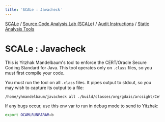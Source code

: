 ```yaml
---
title: 'SCALe : Javacheck'
---
```

[SCALe](index.md) / [Source Code Analysis Lab (SCALe)](Welcome.md) / [Audit Instructions](Audit-Instructions.md) / [Static Analysis Tools](Static-Analysis-Tools.md)
<!-- <legal> -->
<!-- SCALe version r.6.7.0.0.A -->
<!--  -->
<!-- Copyright 2021 Carnegie Mellon University. -->
<!--  -->
<!-- NO WARRANTY. THIS CARNEGIE MELLON UNIVERSITY AND SOFTWARE ENGINEERING -->
<!-- INSTITUTE MATERIAL IS FURNISHED ON AN "AS-IS" BASIS. CARNEGIE MELLON -->
<!-- UNIVERSITY MAKES NO WARRANTIES OF ANY KIND, EITHER EXPRESSED OR -->
<!-- IMPLIED, AS TO ANY MATTER INCLUDING, BUT NOT LIMITED TO, WARRANTY OF -->
<!-- FITNESS FOR PURPOSE OR MERCHANTABILITY, EXCLUSIVITY, OR RESULTS -->
<!-- OBTAINED FROM USE OF THE MATERIAL. CARNEGIE MELLON UNIVERSITY DOES NOT -->
<!-- MAKE ANY WARRANTY OF ANY KIND WITH RESPECT TO FREEDOM FROM PATENT, -->
<!-- TRADEMARK, OR COPYRIGHT INFRINGEMENT. -->
<!--  -->
<!-- Released under a MIT (SEI)-style license, please see COPYRIGHT file or -->
<!-- contact permission@sei.cmu.edu for full terms. -->
<!--  -->
<!-- [DISTRIBUTION STATEMENT A] This material has been approved for public -->
<!-- release and unlimited distribution.  Please see Copyright notice for -->
<!-- non-US Government use and distribution. -->
<!--  -->
<!-- DM19-1274 -->
<!-- </legal> -->

SCALe : Javacheck
==================

This is Yitzhak Mandelbaum's tool to enforce the CERT/Oracle Secure
Coding Standard for Java. This tool operates only on `.class` files, so
you must first compile your code.

You must run the tool on all `.class` files. It pipes output to stdout,
so you may wish to capture its output to a file:

```sh
/home/yhmandelbaum/javacheck all ./build/classes/org/gdais/arcsight/CefAndTaggingTool/*.class > javacheck.txt
```

If any bugs occur, use this env var to run in debug mode to send to
Yitzhak:

```sh
export OCAMLRUNPARAM=b
```
